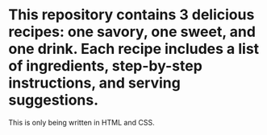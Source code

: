 # This repository contains 3 delicious recipes: one savory, one sweet, and one drink. Each recipe includes a list of ingredients, step-by-step instructions, and serving suggestions.

This is only being written in HTML and CSS.
